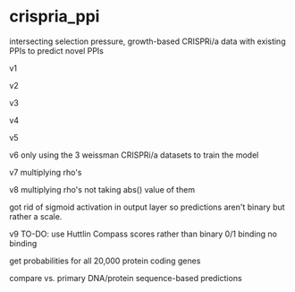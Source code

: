 # crispria_ppi
intersecting selection pressure, growth-based CRISPRi/a data with existing PPIs to predict novel PPIs


v1

v2

v3

v4

v5

v6 only using the 3 weissman CRISPRi/a datasets to train the model

v7 multiplying rho's

v8 multiplying rho's not taking abs() value of them

got rid of sigmoid activation in output layer so predictions aren't binary but rather a scale.

v9 TO-DO: use Huttlin Compass scores rather than binary 0/1 binding no binding

get probabilities for all 20,000 protein coding genes

compare vs. primary DNA/protein sequence-based predictions